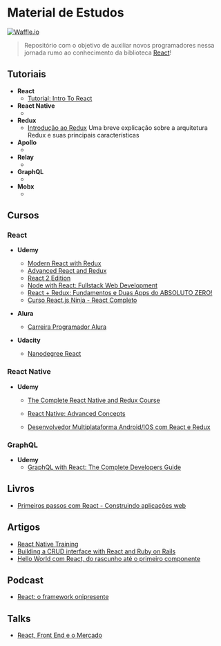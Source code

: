 # Material de Estudos 
[![Waffle.io](https://img.shields.io/waffle/label/evancohen/smart-mirror/in%20progress.svg?style=flat-square)]()
> Repositório com o objetivo de auxiliar novos programadores nessa jornada rumo ao conhecimento da biblioteca [React](https://facebook.github.io/react/)!

## Tutoriais
- **React**
    - [Tutorial: Intro To React ](https://facebook.github.io/react/tutorial/tutorial.html)
- **React Native**
    - []()
- **Redux**
    - [Introdução ao Redux](https://tableless.com.br/bem-vindo-ao-redux/)  Uma breve explicação sobre a arquitetura Redux e suas principais características 
- **Apollo**
    - []()
- **Relay**
    - []()
- **GraphQL**
    - []()
- **Mobx**
    - []()

## Cursos

### React

- **Udemy**
    - [Modern React with Redux](https://www.udemy.com/react-redux/)
    - [Advanced React and Redux](https://www.udemy.com/react-redux-tutorial/)
    - [React 2 Edition](https://www.udemy.com/react-2nd-edition/)
    - [Node with React: Fullstack Web Development
](https://www.udemy.com/node-with-react-fullstack-web-development/)
    - [React + Redux: Fundamentos e Duas Apps do ABSOLUTO ZERO!](https://www.udemy.com/react-redux-pt/)
    - [ Curso React.js Ninja - React Completo](https://www.udemy.com/curso-reactjs-ninja/)

- **Alura**
    - [Carreira Programador Alura](https://www.alura.com.br/carreira-programador-react)

- **Udacity**
    - [Nanodegree React](https://br.udacity.com/course/react-nanodegree--nd019/)

### React Native

- **Udemy**
    - [The Complete React Native and Redux Course ](https://www.udemy.com/the-complete-react-native-and-redux-course/)
    - [ React Native: Advanced Concepts ](https://www.udemy.com/react-native-advanced/)

    - [Desenvolvedor Multiplataforma Android/IOS com React e Redux](https://www.udemy.com/desenvolvedor-multiplataforma-androidios-com-react-e-redux/)

### GraphQL
- **Udemy**
    - [GraphQL with React: The Complete Developers Guide](https://www.udemy.com/graphql-with-react-course/)

## Livros

- [Primeiros passos com React - Construindo aplicações web](http://www.cienciamoderna.com.br/primeiros-passos-com-react-/p)

## Artigos

- [React Native Training](https://medium.com/react-native-training)
- [Building a CRUD interface with React and Ruby on Rails](https://www.pluralsight.com/guides/ruby-ruby-on-rails/building-a-crud-interface-with-react-and-ruby-on-rails)
- [Hello World com React, do rascunho até o primeiro componente](https://tableless.com.br/hello-world-com-react-do-rascunho-ate-o-primeiro-componente/)



## Podcast

- [React: o framework onipresente](https://hipsters.tech/react-o-framework-onipresente-hipsters-66/)

## Talks

- [React, Front End e o Mercado](https://www.facebook.com/AluraCursosOnline/videos/1427957837318789/)
